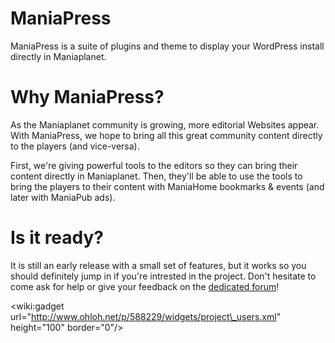 # ManiaPress #

ManiaPress is a suite of plugins and theme to display your WordPress install directly in Maniaplanet.

# Why ManiaPress? #

As the Maniaplanet community is growing, more editorial Websites appear. With ManiaPress, we hope to bring all this great community content directly to the players (and vice-versa).

First, we're giving powerful tools to the editors so they can bring their content directly in Maniaplanet. Then, they'll be able to use the tools to bring the players to their content with ManiaHome bookmarks & events (and later with ManiaPub ads).

# Is it ready? #

It is still an early release with a small set of features, but it works so you should definitely jump in if you're intrested in the project. Don't hesitate to come ask for help or give your feedback on the [dedicated forum](http://forum.maniaplanet.com/viewforum.php?f=330)!



&lt;wiki:gadget url="http://www.ohloh.net/p/588229/widgets/project\_users.xml" height="100" border="0"/&gt;